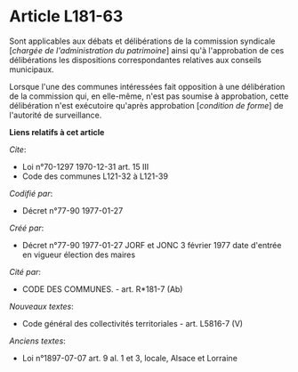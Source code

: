 # Article L181-63

Sont applicables aux débats et délibérations de la commission syndicale [*chargée de l'administration du patrimoine*] ainsi
qu'à l'approbation de ces délibérations les dispositions correspondantes relatives aux conseils municipaux. 

Lorsque l'une des communes intéressées fait opposition à une délibération de la commission qui, en elle-même, n'est pas
soumise à approbation, cette délibération n'est exécutoire qu'après approbation [*condition de forme*] de l'autorité de
surveillance.

**Liens relatifs à cet article**

_Cite_:

  - Loi n°70-1297 1970-12-31 art. 15 III
  - Code des communes L121-32 à L121-39

_Codifié par_:

  - Décret n°77-90 1977-01-27

_Créé par_:

  - Décret n°77-90 1977-01-27 JORF et JONC 3 février 1977 date d'entrée en vigueur élection des maires

_Cité par_:

  - CODE DES COMMUNES. - art. R*181-7 (Ab)

_Nouveaux textes_:

  - Code général des collectivités territoriales - art. L5816-7 (V)

_Anciens textes_:

  - Loi n°1897-07-07 art. 9 al. 1 et 3, locale, Alsace et Lorraine
